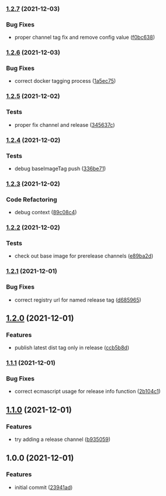 ### [1.2.7](https://github.com/0-vortex/eclass-docker-fork/compare/v1.2.6...v1.2.7) (2021-12-03)


### Bug Fixes

* proper channel tag fix and remove config value ([f0bc638](https://github.com/0-vortex/eclass-docker-fork/commit/f0bc638d716c8d354aabfbbb89e64eed42eee7c8))

### [1.2.6](https://github.com/0-vortex/eclass-docker-fork/compare/v1.2.5...v1.2.6) (2021-12-03)


### Bug Fixes

* correct docker tagging process ([1a5ec75](https://github.com/0-vortex/eclass-docker-fork/commit/1a5ec7599365971f1dab3edfff66e27d1df24388))

### [1.2.5](https://github.com/0-vortex/eclass-docker-fork/compare/v1.2.4...v1.2.5) (2021-12-02)


### Tests

* proper fix channel and release ([345637c](https://github.com/0-vortex/eclass-docker-fork/commit/345637c86348bb99e545f896eb6fce8ceaa695a6))

### [1.2.4](https://github.com/0-vortex/eclass-docker-fork/compare/v1.2.3...v1.2.4) (2021-12-02)


### Tests

* debug baseImageTag push ([336be71](https://github.com/0-vortex/eclass-docker-fork/commit/336be71c7325a2f71e6ee158409546310cd8bd31))

### [1.2.3](https://github.com/0-vortex/eclass-docker-fork/compare/v1.2.2...v1.2.3) (2021-12-02)


### Code Refactoring

* debug context ([89c08c4](https://github.com/0-vortex/eclass-docker-fork/commit/89c08c458f902fe9229159bb74efd4796a2eb41d))

### [1.2.2](https://github.com/0-vortex/eclass-docker-fork/compare/v1.2.1...v1.2.2) (2021-12-02)


### Tests

* check out base image for prerelease channels ([e89ba2d](https://github.com/0-vortex/eclass-docker-fork/commit/e89ba2db1fda1c9f99ccaf49c85a970533868fca))

### [1.2.1](https://github.com/0-vortex/eclass-docker-fork/compare/v1.2.0...v1.2.1) (2021-12-01)


### Bug Fixes

* correct registry url for named release tag ([d685965](https://github.com/0-vortex/eclass-docker-fork/commit/d685965930056ca36dd1e23cbd0d0543e169fbd6))

## [1.2.0](https://github.com/0-vortex/eclass-docker-fork/compare/v1.1.1...v1.2.0) (2021-12-01)


### Features

* publish latest dist tag only in release ([ccb5b8d](https://github.com/0-vortex/eclass-docker-fork/commit/ccb5b8db477b014d17523fe563c8215b67b11786))

### [1.1.1](https://github.com/0-vortex/eclass-docker-fork/compare/v1.1.0...v1.1.1) (2021-12-01)


### Bug Fixes

* correct ecmascript usage for release info function ([2b104c1](https://github.com/0-vortex/eclass-docker-fork/commit/2b104c19f631f17c3c3c0ffabf6301f772861b29))

## [1.1.0](https://github.com/0-vortex/eclass-docker-fork/compare/v1.0.0...v1.1.0) (2021-12-01)


### Features

* try adding a release channel ([b935059](https://github.com/0-vortex/eclass-docker-fork/commit/b9350599cb929e51ade3ca5fce48a602c96b941b))

## 1.0.0 (2021-12-01)


### Features

* initial commit ([23941ad](https://github.com/0-vortex/eclass-docker-fork/commit/23941ad3f987d420e70adb931539c3b9585e2ea8))

